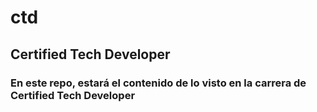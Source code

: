# ctd
## Certified Tech Developer
### En este repo, estará el contenido de lo visto en la carrera de Certified Tech Developer
